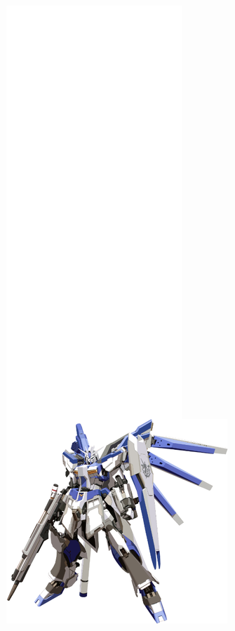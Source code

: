 <img alt="🦑" align="left" width="400px" src="https://github.com/waynesg/waynesg/blob/main/metrics.svg">
<img alt="🦑" align="left" width="400px" src="https://github.com/waynesg/waynesg/blob/main/metrics.additional.svg">


[![](https://github.com/waynesg/waynesg/blob/main/pngaaa.com-146531.png)](#)
